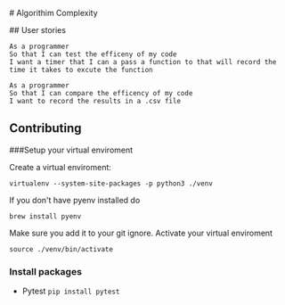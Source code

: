 # Algorithim Complexity

## User stories

```
As a programmer
So that I can test the efficeny of my code
I want a timer that I can a pass a function to that will record the time it takes to excute the function
```
```
As a programmer 
So that I can compare the efficency of my code
I want to record the results in a .csv file
```
## Contributing

###Setup your virtual enviroment

Create a virtual enviroment:
```
virtualenv --system-site-packages -p python3 ./venv
```
If you don't have pyenv installed do
```
brew install pyenv
```
Make sure you add it to your git ignore.
Activate your virtual enviroment
```
source ./venv/bin/activate
```

### Install packages

- Pytest `pip install pytest`